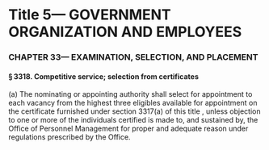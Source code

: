 
# Title 5— GOVERNMENT ORGANIZATION AND EMPLOYEES
### CHAPTER 33— EXAMINATION, SELECTION, AND PLACEMENT
#### § 3318. Competitive service; selection from certificates

(a) The nominating or appointing authority shall select for appointment to each vacancy from the highest three eligibles available for appointment on the certificate furnished under section 3317(a) of this title , unless objection to one or more of the individuals certified is made to, and sustained by, the Office of Personnel Management for proper and adequate reason under regulations prescribed by the Office.
